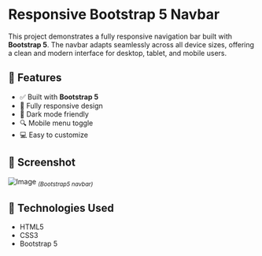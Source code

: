 # Responsive Bootstrap 5 Navbar

This project demonstrates a fully responsive navigation bar built with **Bootstrap 5**. The navbar adapts seamlessly across all device sizes, offering a clean and modern interface for desktop, tablet, and mobile users.

## 🚀 Features

- ✅ Built with **Bootstrap 5**
- 📱 Fully responsive design
- 🌙 Dark mode friendly
- 🔍 Mobile menu toggle
- 💻 Easy to customize

## 📸 Screenshot

![Image](https://github.com/user-attachments/assets/dd4a709c-4c27-4137-bddd-ceab505a307b) 
<sub>*(Bootstrap5 navbar)*</sub>

## 🧱 Technologies Used

- HTML5
- CSS3
- Bootstrap 5

